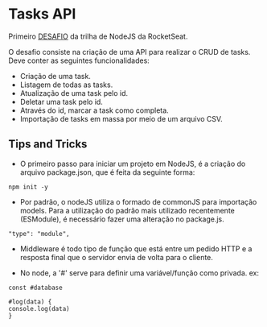 # Tasks API

Primeiro
[DESAFIO](https://efficient-sloth-d85.notion.site/Desafio-01-2d48608f47644519a408b438b52d913f)
da trilha de NodeJS da RocketSeat.

O desafio consiste na criação de uma API para realizar o CRUD de tasks. Deve
conter as seguintes funcionalidades:

- Criação de uma task.
- Listagem de todas as tasks.
- Atualização de uma task pelo id.
- Deletar uma task pelo id.
- Através do id, marcar a task como completa.
- Importação de tasks em massa por meio de um arquivo CSV.

## Tips and Tricks

- O primeiro passo para iniciar um projeto em NodeJS, é a criação do arquivo
  package.json, que é feita da seguinte forma:

```
npm init -y
```

- Por padrão, o nodeJS utiliza o formado de commonJS para importação models.
  Para a utilização do padrão mais utilizado recentemente (ESModule), é
  necessário fazer uma alteração no package.js.

```
"type": "module",
```

- Middleware é todo tipo de função que está entre um pedido HTTP e a resposta
  final que o servidor envia de volta para o cliente.

- No node, a '#' serve para definir uma variável/função como privada. ex:

```
const #database

#log(data) {
console.log(data)
}
```
